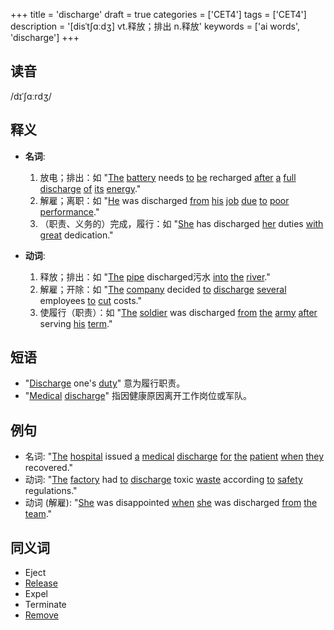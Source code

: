 +++
title = 'discharge'
draft = true
categories = ['CET4']
tags = ['CET4']
description = '[disˈt∫ɑːdʒ] vt.释放；排出 n.释放'
keywords = ['ai words', 'discharge']
+++

## 读音
/dɪˈʃɑːrdʒ/

## 释义
- **名词**:
  1. 放电；排出：如 "[The](/post/the/) [battery](/post/battery/) needs [to](/post/to/) [be](/post/be/) recharged [after](/post/after/) [a](/post/a/) [full](/post/full/) [discharge](/post/discharge/) [of](/post/of/) [its](/post/its/) [energy](/post/energy/)."
  2. 解雇；离职：如 "[He](/post/he/) was discharged [from](/post/from/) [his](/post/his/) [job](/post/job/) [due](/post/due/) [to](/post/to/) [poor](/post/poor/) [performance](/post/performance/)."
  3. （职责、义务的）完成，履行：如 "[She](/post/she/) has discharged [her](/post/her/) duties [with](/post/with/) [great](/post/great/) dedication."

- **动词**:
  1. 释放；排出：如 "[The](/post/the/) [pipe](/post/pipe/) discharged污水 [into](/post/into/) [the](/post/the/) [river](/post/river/)."
  2. 解雇；开除：如 "[The](/post/the/) [company](/post/company/) decided [to](/post/to/) [discharge](/post/discharge/) [several](/post/several/) employees [to](/post/to/) [cut](/post/cut/) costs."
  3. 使履行（职责）：如 "[The](/post/the/) [soldier](/post/soldier/) was discharged [from](/post/from/) [the](/post/the/) [army](/post/army/) [after](/post/after/) serving [his](/post/his/) [term](/post/term/)."

## 短语
- "[Discharge](/post/discharge/) one's [duty](/post/duty/)" 意为履行职责。
- "[Medical](/post/medical/) [discharge](/post/discharge/)" 指因健康原因离开工作岗位或军队。

## 例句
- 名词: "[The](/post/the/) [hospital](/post/hospital/) issued [a](/post/a/) [medical](/post/medical/) [discharge](/post/discharge/) [for](/post/for/) [the](/post/the/) [patient](/post/patient/) [when](/post/when/) [they](/post/they/) recovered."
- 动词: "[The](/post/the/) [factory](/post/factory/) had [to](/post/to/) [discharge](/post/discharge/) toxic [waste](/post/waste/) according [to](/post/to/) [safety](/post/safety/) regulations."
- 动词 (解雇): "[She](/post/she/) was disappointed [when](/post/when/) [she](/post/she/) was discharged [from](/post/from/) [the](/post/the/) [team](/post/team/)."

## 同义词
- Eject
- [Release](/post/release/)
- Expel
- Terminate
- [Remove](/post/remove/)
